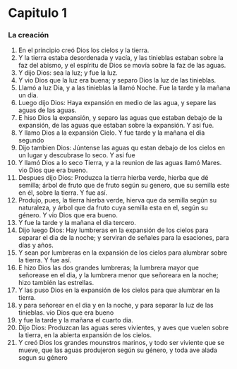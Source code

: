 # Capitulo 1
### La creación

1. En el principio creó Dios los cielos y la tierra. 
2. Y la tierra estaba desordenada y vacía, y las tinieblas estaban sobre la faz del abismo, y el espíritu de Dios se movía sobre la faz de las aguas.
3. Y dijo Dios: sea la luz; y fue la luz.
4. Y vio Dios que la luz era buena; y separo Dios la luz de las tinieblas.
5. Llamó a luz Dia, y a las tinieblas la llamó Noche. Fue la tarde y la mañana un dia.
6. Luego dijo Dios: Haya expansión en medio de las agua, y separe las aguas de las aguas.
7. E hiso Dios la expansión, y separo las aguas que estaban debajo de la expansión, de las aguas que estaban sobre la expansión. Y asi fue.
8. Y llamo Dios a la expansión Cielo. Y fue tarde y la mañana el dia segundo
9. Dijo tambien Dios: Júntense las aguas qu estan debajo de los cielos en un lugar y descubrase lo seco. Y asi fue
10. Y llamó Dios a lo seco Tierra, y a la reunion de las aguas llamó Mares. vio Dios que era bueno.
11. Despues dijo Dios: Produzca la tierra hierba verde, hierba que dé semilla; árbol de fruto que de fruto según su genero, que su semilla este en él, sobre la tierra. Y fue así.
12. Produjo, pues, la tierra hierba verde, hierva que da semilla según su naturaleza, y árbol que da fruto cuya semilla esta en el, según su género. Y vio Dios que era bueno.
13. Y fue la tarde y la mañana el dia tercero.
14. Dijo luego Dios: Hay lumbreras en la expansión de los cielos para separar el dia de la noche; y serviran de señales para la esaciones, para días y años.
15. Y sean por lumbreras en la expansión de los cielos para alumbrar sobre la tierra. Y fue así.
16. E hizo Dios las dos grandes lumbreras; la lumbrera mayor que señorease en el dia, y la lumbrera menor que señoreara en la noche; hizo también las estrellas.
17. Y las puso Dios en la expansión de los cielos para que alumbrar en la tierra.
18. y para señorear en el dia y en la noche, y para separar la luz de las tinieblas. vio Dios que era bueno
19. y fue la tarde y la mañana el cuarto dia.
20. Dijo Dios: Produzcan las aguas seres vivientes, y aves que vuelen sobre la tierra, en la abierta expansión de los cielos.
21. Y creó Dios los grandes mounstros marinos, y todo ser viviente que se mueve, que las aguas produjeron según su género, y toda ave alada segun su género 